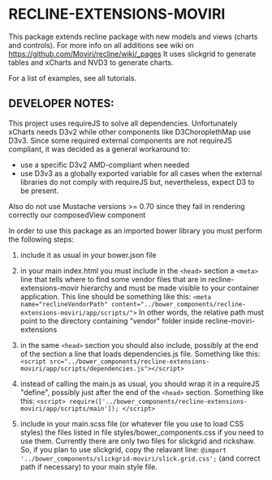 # RECLINE-EXTENSIONS-MOVIRI

This package extends recline package with new models and views (charts and controls). For more info on all additions see wiki on https://github.com/Moviri/recline/wiki/_pages
It uses slickgrid to generate tables and xCharts and NVD3 to generate charts.

For a list of examples, see all tutorials.

## DEVELOPER NOTES:

This project uses requireJS to solve all dependencies. Unfortunately xCharts needs D3v2 while other components like D3ChoroplethMap use D3v3. Since some required external components are not requireJS compliant, it was decided as a general workaround to:
- use a specific D3v2 AMD-compliant when needed
- use D3v3 as a globally exported variable for all cases when the external libraries do not comply with requireJS but, nevertheless, expect D3 to be present.

Also do not use Mustache versions >= 0.70 since they fail in rendering correctly our composedView component

In order to use this package as an imported bower library you must perform the following steps:

1) include it as usual in your bower.json file

2) in your main index.html you must include in the `<head>` section a `<meta>` line that tells where to find some vendor files that are in recline-extensions-movir hierarchy and must be made visible to your container application. This line should be something like this:     `<meta name="reclineVendorPath" content="../bower_components/recline-extensions-moviri/app/scripts/">`
In other words, the relative path must point to the directory containing "vendor" folder inside recline-moviri-extensions

3) in the same `<head>` section you should also include, possibly at the end of the section a line that loads dependencies.js file. Something like this:
`<script src="../bower_components/recline-extensions-moviri/app/scripts/dependencies.js"></script>`

4) instead of calling the main.js as usual, you should wrap it in a requireJS "define", possibly just after the end of the `<head>` section. Something like this:
`<script>
    require(['../bower_components/recline-extensions-moviri/app/scripts/main']);
</script>`

5) include in your main.scss file (or whatever file you use to load CSS styles) the files listed in file styles/bower_components.css if you need to use them. Currently there are only two files for slickgrid and rickshaw. So, if you plan to use slickgrid, copy the relavant line:
`@import '../bower_components/slickgrid-moviri/slick.grid.css';`
(and correct path if necessary) to your main style file.
